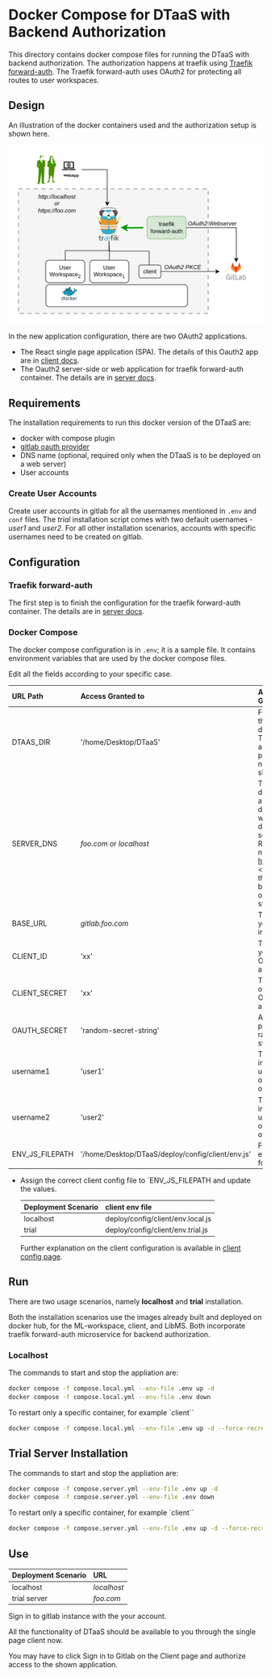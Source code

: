 # Docker Compose for DTaaS with Backend Authorization

This directory contains docker compose files for running the DTaaS with
backend authorization. The authorization happens at traefik using
[Traefik forward-auth](https://github.com/thomseddon/traefik-forward-auth).
The Traefik forward-auth uses OAuth2 for protecting all routes to user workspaces.

## Design

An illustration of the docker containers used and the authorization
setup is shown here.

![Traefik OAuth](./traefik-forward-auth.png)

In the new application configuration, there are two OAuth2 applications.

- The React single page application (SPA). The details of
  this Oauth2 app are in
  [client docs](../../docs/admin/client/auth.md).
- The Oauth2 server-side or web application for traefik forward-auth container.
  The details are in [server docs](../../docs/admin/servers/auth.md).

## Requirements

The installation requirements to run this docker version of the DTaaS are:

- docker with compose plugin
- [gitlab oauth provider](https://docs.gitlab.com/ee/integration/oauth_provider.html#create-an-instance-wide-application)
- DNS name (optional, required only when the DTaaS is to be deployed on a web server)
- User accounts

### Create User Accounts

Create user accounts in gitlab for all the usernames mentioned in
`.env` and `conf` files.
The _trial_ installation script comes with two default
usernames - _user1_ and _user2_. For all other installation scenarios,
accounts with specific usernames need to be created on gitlab.

## Configuration

### Traefik forward-auth

The first step is to finish the configuration for
the traefik forward-auth container.
The details are in [server docs](../../docs/admin/servers/auth.md).

### Docker Compose

The docker compose configuration is in `.env`; it is a sample file.
It contains environment variables
that are used by the docker compose files.

Edit all the fields according to your specific case.

  | URL Path | Access Granted to |Access Granted to |
  |:------------|:---------------|:---------------|
  | DTAAS_DIR | '/home/Desktop/DTaaS' | Full path to the DTaaS directory. This is an absolute path with no trailing slash. |
  | SERVER_DNS | <http>_foo.com_</http> or <http>_localhost_</http> | The server dns, if you are deploying with a dedicated server. Remember not use  <http:>http(s)</http:> at the beginning of the DNS string |
  | BASE_URL | <http>_gitlab.foo.com_<http/> | The URL of your Gitlab instance |
  | CLIENT_ID | 'xx' | The ID of your OAuth application |
  | CLIENT_SECRET | 'xx' | The Secret of your OAuth application |
  | OAUTH_SECRET | 'random-secret-string' | Any private random string |
  | username1 | 'user1' | The gitlab instance username of a user of DTaaS |
  | username2 | 'user2' | The gitlab instance username of a user of DTaaS |
  | ENV_JS_FILEPATH | '/home/Desktop/DTaaS/deploy/config/client/env.js' | Full path to env.js file for client |

- Assign the correct client config file to `ENV_JS_FILEPATH and
  update the values.

  | Deployment Scenario | client env file |
  |:-------|:------|
  | localhost | deploy/config/client/env.local.js |
  | trial | deploy/config/client/env.trial.js |

  Further explanation on the client configuration is available in
  [client config page](../../docs/admin/client/CLIENT.md).

## Run

There are two usage scenarios, namely **localhost** and **trial** installation.

Both the installation scenarios use the images already built and
deployed on docker hub, for the ML-workspace, client, and LibMS.
Both incorporate traefik forward-auth microservice for backend authorization.

### Localhost

The commands to start and stop the appliation are:

```bash
docker compose -f compose.local.yml --env-file .env up -d
docker compose -f compose.local.yml --env-file .env down
```

To restart only a specific container, for example `client``

```bash
docker compose -f compose.local.yml --env-file .env up -d --force-recreate client
```

## Trial Server Installation

The commands to start and stop the appliation are:

```bash
docker compose -f compose.server.yml --env-file .env up -d
docker compose -f compose.server.yml --env-file .env down
```

To restart only a specific container, for example `client``

```bash
docker compose -f compose.server.yml --env-file .env up -d --force-recreate client
```

## Use

| Deployment Scenario | URL |
|:----|:----|
| localhost | <http>_localhost_</http> |
| trial server | <http>_foo.com_</http> |

Sign in to gitlab instance with the your account.

All the functionality of DTaaS should be available to you
through the single page client now.

You may have to click Sign in to Gitlab on the Client page
and authorize access to the shown application.

